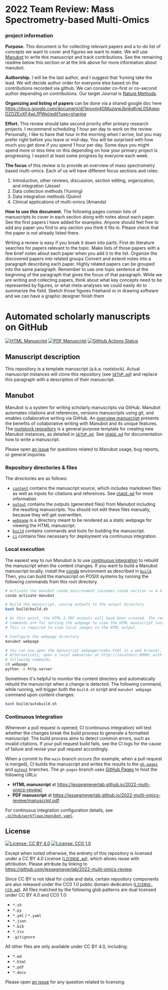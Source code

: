 # 2022 Team Review: Mass Spectrometry-based Multi-Omics
### project information


**Purpose.** This document is for collecting relevant papers and a to-do list of concepts we want to cover and figures we want to make. We will use [Manubot](https://github.com/manubot/manubot) to write this manuscript and track contributions. See the remaining readme below this section or at the link above for more information about manubot. 

**Authorship.** I will be the last author, and I suggest that Yuming take the lead. We will decide author order for everyone else based on the contributions recorded via github. We can consider co-first or co-second author depending on contributions. Our target Journal is [Nature Methods](https://www.nature.com/nmeth/content). 

**Organizing and listing of papers** can be done via a shared google doc here https://docs.google.com/document/d/1eruym4GMuzwwJbnksKrqL0SAqpoDZDZEoXF4wLfPWeI/edit?usp=sharing

**Effort.** This review should take second priority after primary research projects. I recommend scheduling 1 hour per day to work on the review. Personally, I like to have that hour in the morning when I arrive, but you may prefer right before you leave or mid-day. You will be surprised with how much you get done if you spend 1 hour per day. Some days you might spend more or less time on this depending on how your primary project is progressing. I expect at least some progress by everyone each week. 

**The focus** of this review is to provide an overview of mass spectrometry based multi-omics. Each of us will have different focus sections and roles:
1. Introduction, other reviews, discussion, section editing, organization, and integration (Jesse)
2. Data collection methods (Yuming)
3. Data integration methods (Quinn)
4. Clinical applications of multi-omics (Amanda)

**How to use this document.** The following pages contain lists of manuscripts to cover in each section along with notes about each paper. See the first papers I have added for examples. Anyone should feel free to add any paper you find to any section you think it fits in. Please check that the paper is not already listed there. 

Writing a review is easy if you break it down into parts. 
First do literature searches for papers relevant to the topic. Make lists of those papers with a few brief notes about each paper when you add it to the list. 
Organize the discovered papers into related groups
Convert and extend notes into a paragraph describing each paper. Highly related papers can be grouped into the same paragraph. Remember to use one topic sentence at the beginning of the paragraph that gives the focus of that paragraph. 
While we are writing and collecting papers, think about what key concepts need to be represented by figures, or what meta-analyses we could easily do to summarize the field. Sketch those figures freehand or in drawing software and we can have a graphic designer finish them




# Automated scholarly manuscripts on GitHub

<!-- usage note: edit the H1 title above to personalize the manuscript -->

[![HTML Manuscript](https://img.shields.io/badge/manuscript-HTML-blue.svg)](https://jessegmeyerlab.github.io/2022-multi-omics-review/)
[![PDF Manuscript](https://img.shields.io/badge/manuscript-PDF-blue.svg)](https://jessegmeyerlab.github.io/2022-multi-omics-review/manuscript.pdf)
[![GitHub Actions Status](https://github.com/jessegmeyerlab/2022-multi-omics-review/workflows/Manubot/badge.svg)](https://github.com/jessegmeyerlab/2022-multi-omics-review/actions)

## Manuscript description

<!-- usage note: edit this section. -->

This repository is a template manuscript (a.k.a. rootstock).
Actual manuscript instances will clone this repository (see [`SETUP.md`](SETUP.md)) and replace this paragraph with a description of their manuscript.

## Manubot

<!-- usage note: do not edit this section -->

Manubot is a system for writing scholarly manuscripts via GitHub.
Manubot automates citations and references, versions manuscripts using git, and enables collaborative writing via GitHub.
An [overview manuscript](https://greenelab.github.io/meta-review/ "Open collaborative writing with Manubot") presents the benefits of collaborative writing with Manubot and its unique features.
The [rootstock repository](https://git.io/fhQH1) is a general purpose template for creating new Manubot instances, as detailed in [`SETUP.md`](SETUP.md).
See [`USAGE.md`](USAGE.md) for documentation how to write a manuscript.

Please open [an issue](https://git.io/fhQHM) for questions related to Manubot usage, bug reports, or general inquiries.

### Repository directories & files

The directories are as follows:

+ [`content`](content) contains the manuscript source, which includes markdown files as well as inputs for citations and references.
  See [`USAGE.md`](USAGE.md) for more information.
+ [`output`](output) contains the outputs (generated files) from Manubot including the resulting manuscripts.
  You should not edit these files manually, because they will get overwritten.
+ [`webpage`](webpage) is a directory meant to be rendered as a static webpage for viewing the HTML manuscript.
+ [`build`](build) contains commands and tools for building the manuscript.
+ [`ci`](ci) contains files necessary for deployment via continuous integration.

### Local execution

The easiest way to run Manubot is to use [continuous integration](#continuous-integration) to rebuild the manuscript when the content changes.
If you want to build a Manubot manuscript locally, install the [conda](https://conda.io) environment as described in [`build`](build).
Then, you can build the manuscript on POSIX systems by running the following commands from this root directory.

```sh
# Activate the manubot conda environment (assumes conda version >= 4.4)
conda activate manubot

# Build the manuscript, saving outputs to the output directory
bash build/build.sh

# At this point, the HTML & PDF outputs will have been created. The remaining
# commands are for serving the webpage to view the HTML manuscript locally.
# This is required to view local images in the HTML output.

# Configure the webpage directory
manubot webpage

# You can now open the manuscript webpage/index.html in a web browser.
# Alternatively, open a local webserver at http://localhost:8000/ with the
# following commands.
cd webpage
python -m http.server
```

Sometimes it's helpful to monitor the content directory and automatically rebuild the manuscript when a change is detected.
The following command, while running, will trigger both the `build.sh` script and `manubot webpage` command upon content changes:

```sh
bash build/autobuild.sh
```

### Continuous Integration

Whenever a pull request is opened, CI (continuous integration) will test whether the changes break the build process to generate a formatted manuscript.
The build process aims to detect common errors, such as invalid citations.
If your pull request build fails, see the CI logs for the cause of failure and revise your pull request accordingly.

When a commit to the `main` branch occurs (for example, when a pull request is merged), CI builds the manuscript and writes the results to the [`gh-pages`](https://github.com/jessegmeyerlab/2022-multi-omics-review/tree/gh-pages) and [`output`](https://github.com/jessegmeyerlab/2022-multi-omics-review/tree/output) branches.
The `gh-pages` branch uses [GitHub Pages](https://pages.github.com/) to host the following URLs:

+ **HTML manuscript** at https://jessegmeyerlab.github.io/2022-multi-omics-review/
+ **PDF manuscript** at https://jessegmeyerlab.github.io/2022-multi-omics-review/manuscript.pdf

For continuous integration configuration details, see [`.github/workflows/manubot.yaml`](.github/workflows/manubot.yaml).

## License

<!--
usage note: edit this section to change the license of your manuscript or source code changes to this repository.
We encourage users to openly license their manuscripts, which is the default as specified below.
-->

[![License: CC BY 4.0](https://img.shields.io/badge/License%20All-CC%20BY%204.0-lightgrey.svg)](http://creativecommons.org/licenses/by/4.0/)
[![License: CC0 1.0](https://img.shields.io/badge/License%20Parts-CC0%201.0-lightgrey.svg)](https://creativecommons.org/publicdomain/zero/1.0/)

Except when noted otherwise, the entirety of this repository is licensed under a CC BY 4.0 License ([`LICENSE.md`](LICENSE.md)), which allows reuse with attribution.
Please attribute by linking to https://github.com/jessegmeyerlab/2022-multi-omics-review.

Since CC BY is not ideal for code and data, certain repository components are also released under the CC0 1.0 public domain dedication ([`LICENSE-CC0.md`](LICENSE-CC0.md)).
All files matched by the following glob patterns are dual licensed under CC BY 4.0 and CC0 1.0:

+ `*.sh`
+ `*.py`
+ `*.yml` / `*.yaml`
+ `*.json`
+ `*.bib`
+ `*.tsv`
+ `.gitignore`

All other files are only available under CC BY 4.0, including:

+ `*.md`
+ `*.html`
+ `*.pdf`
+ `*.docx`

Please open [an issue](https://github.com/jessegmeyerlab/2022-multi-omics-review/issues) for any question related to licensing.
